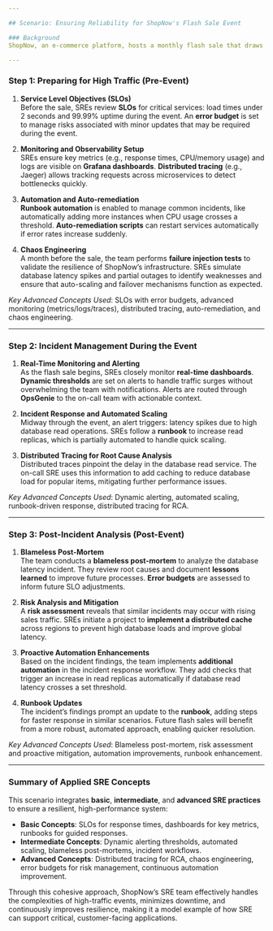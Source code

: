 ```yaml
---

## Scenario: Ensuring Reliability for ShopNow's Flash Sale Event

### Background
ShopNow, an e-commerce platform, hosts a monthly flash sale that draws millions of users. During these events, traffic spikes are common, often 3-4 times the regular load. To handle this demand, the SRE team focuses on proactive reliability strategies to minimize downtime and ensure a smooth user experience. This scenario shows how various SRE practices come together before, during, and after the sale.

---
```


### Step 1: Preparing for High Traffic (Pre-Event)

1. **Service Level Objectives (SLOs)**  
   Before the sale, SREs review **SLOs** for critical services: load times under 2 seconds and 99.99% uptime during the event. An **error budget** is set to manage risks associated with minor updates that may be required during the event.  

2. **Monitoring and Observability Setup**  
   SREs ensure key metrics (e.g., response times, CPU/memory usage) and logs are visible on **Grafana dashboards**. **Distributed tracing** (e.g., Jaeger) allows tracking requests across microservices to detect bottlenecks quickly.

3. **Automation and Auto-remediation**  
   **Runbook automation** is enabled to manage common incidents, like automatically adding more instances when CPU usage crosses a threshold. **Auto-remediation scripts** can restart services automatically if error rates increase suddenly.

4. **Chaos Engineering**  
   A month before the sale, the team performs **failure injection tests** to validate the resilience of ShopNow’s infrastructure. SREs simulate database latency spikes and partial outages to identify weaknesses and ensure that auto-scaling and failover mechanisms function as expected.

*Key Advanced Concepts Used*: SLOs with error budgets, advanced monitoring (metrics/logs/traces), distributed tracing, auto-remediation, and chaos engineering.

---

### Step 2: Incident Management During the Event

1. **Real-Time Monitoring and Alerting**  
   As the flash sale begins, SREs closely monitor **real-time dashboards**. **Dynamic thresholds** are set on alerts to handle traffic surges without overwhelming the team with notifications. Alerts are routed through **OpsGenie** to the on-call team with actionable context.

2. **Incident Response and Automated Scaling**  
   Midway through the event, an alert triggers: latency spikes due to high database read operations. SREs follow a **runbook** to increase read replicas, which is partially automated to handle quick scaling.

3. **Distributed Tracing for Root Cause Analysis**  
   Distributed traces pinpoint the delay in the database read service. The on-call SRE uses this information to add caching to reduce database load for popular items, mitigating further performance issues.

*Key Advanced Concepts Used*: Dynamic alerting, automated scaling, runbook-driven response, distributed tracing for RCA.

---

### Step 3: Post-Incident Analysis (Post-Event)

1. **Blameless Post-Mortem**  
   The team conducts a **blameless post-mortem** to analyze the database latency incident. They review root causes and document **lessons learned** to improve future processes. **Error budgets** are assessed to inform future SLO adjustments.

2. **Risk Analysis and Mitigation**  
   A **risk assessment** reveals that similar incidents may occur with rising sales traffic. SREs initiate a project to **implement a distributed cache** across regions to prevent high database loads and improve global latency.

3. **Proactive Automation Enhancements**  
   Based on the incident findings, the team implements **additional automation** in the incident response workflow. They add checks that trigger an increase in read replicas automatically if database read latency crosses a set threshold.

4. **Runbook Updates**  
   The incident’s findings prompt an update to the **runbook**, adding steps for faster response in similar scenarios. Future flash sales will benefit from a more robust, automated approach, enabling quicker resolution.

*Key Advanced Concepts Used*: Blameless post-mortem, risk assessment and proactive mitigation, automation improvements, runbook enhancement.

---

### Summary of Applied SRE Concepts

This scenario integrates **basic**, **intermediate**, and **advanced SRE practices** to ensure a resilient, high-performance system:

- **Basic Concepts**: SLOs for response times, dashboards for key metrics, runbooks for guided responses.
- **Intermediate Concepts**: Dynamic alerting thresholds, automated scaling, blameless post-mortems, incident workflows.
- **Advanced Concepts**: Distributed tracing for RCA, chaos engineering, error budgets for risk management, continuous automation improvement.

Through this cohesive approach, ShopNow’s SRE team effectively handles the complexities of high-traffic events, minimizes downtime, and continuously improves resilience, making it a model example of how SRE can support critical, customer-facing applications.
